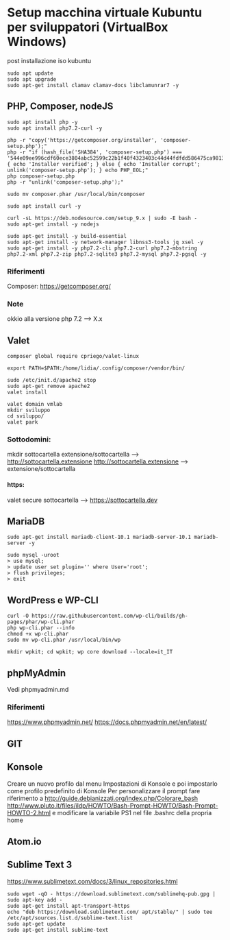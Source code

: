 # Setup macchina virtuale Kubuntu per sviluppatori (VirtualBox Windows)

post installazione iso kubuntu

```
sudo apt update
sudo apt upgrade
sudo apt-get install clamav clamav-docs libclamunrar7 -y
```

## PHP, Composer, nodeJS

```
sudo apt install php -y
sudo apt install php7.2-curl -y   

php -r "copy('https://getcomposer.org/installer', 'composer-setup.php');"
php -r "if (hash_file('SHA384', 'composer-setup.php') === '544e09ee996cdf60ece3804abc52599c22b1f40f4323403c44d44fdfdd586475ca9813a858088ffbc1f233e9b180f061') { echo 'Installer verified'; } else { echo 'Installer corrupt'; unlink('composer-setup.php'); } echo PHP_EOL;"
php composer-setup.php
php -r "unlink('composer-setup.php');"

sudo mv composer.phar /usr/local/bin/composer

sudo apt install curl -y

curl -sL https://deb.nodesource.com/setup_9.x | sudo -E bash -
sudo apt-get install -y nodejs

sudo apt-get install -y build-essential
sudo apt-get install -y network-manager libnss3-tools jq xsel -y
sudo apt-get install -y php7.2-cli php7.2-curl php7.2-mbstring  php7.2-xml php7.2-zip php7.2-sqlite3 php7.2-mysql php7.2-pgsql -y
```
### Riferimenti
Composer: https://getcomposer.org/

### Note
okkio alla versione php 7.2 --> X.x

## Valet

```
composer global require cpriego/valet-linux

export PATH=$PATH:/home/lidia/.config/composer/vendor/bin/

sudo /etc/init.d/apache2 stop
sudo apt-get remove apache2
valet install

valet domain vmlab
mkdir sviluppo
cd sviluppo/
valet park
```
### Sottodomini:
mkdir sottocartella
extensione/sottocartella --> http://sottocartella.extensione
http://sottocartella.extensione --> extensione/sottocartella

#### https:
valet secure sottocartella --> https://sottocartella.dev

## MariaDB

```
sudo apt-get install mariadb-client-10.1 mariadb-server-10.1 mariadb-server -y

sudo mysql -uroot
> use mysql;
> update user set plugin='' where User='root';
> flush privileges;
> exit
```

## WordPress e WP-CLI

```
curl -O https://raw.githubusercontent.com/wp-cli/builds/gh-pages/phar/wp-cli.phar
php wp-cli.phar --info
chmod +x wp-cli.phar
sudo mv wp-cli.phar /usr/local/bin/wp

mkdir wpkit; cd wpkit; wp core download --locale=it_IT
```
## phpMyAdmin
Vedi phpmyadmin.md

### Riferimenti
https://www.phpmyadmin.net/
https://docs.phpmyadmin.net/en/latest/

## GIT

## Konsole
Creare un nuovo profilo dal menu Impostazioni di Konsole e poi impostarlo come profilo predefinito di Konsole
Per personalizzare il prompt fare riferimento a 
http://guide.debianizzati.org/index.php/Colorare_bash
http://www.pluto.it/files/ildp/HOWTO/Bash-Prompt-HOWTO/Bash-Prompt-HOWTO-2.html
e modificare la variabile PS1 nel file .bashrc della propria home

## Atom.io

## Sublime Text 3
https://www.sublimetext.com/docs/3/linux_repositories.html
```
sudo wget -qO - https://download.sublimetext.com/sublimehq-pub.gpg | sudo apt-key add -
sudo apt-get install apt-transport-https
echo "deb https://download.sublimetext.com/ apt/stable/" | sudo tee /etc/apt/sources.list.d/sublime-text.list
sudo apt-get update
sudo apt-get install sublime-text
```
